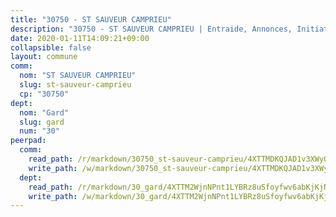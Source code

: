 ```yaml
---
title: "30750 - ST SAUVEUR CAMPRIEU"
description: "30750 - ST SAUVEUR CAMPRIEU | Entraide, Annonces, Initiatives"
date: 2020-01-11T14:09:21+09:00
collapsible: false
layout: commune
comm:
  nom: "ST SAUVEUR CAMPRIEU"
  slug: st-sauveur-camprieu
  cp: "30750"
dept:
  nom: "Gard"
  slug: gard
  num: "30"
peerpad:
  comm:
    read_path: /r/markdown/30750_st-sauveur-camprieu/4XTTMDKQJAD1v3XWyGEcirHEnbUrAjv5gh4s7ChjipoqzKB7t
    write_path: /w/markdown/30750_st-sauveur-camprieu/4XTTMDKQJAD1v3XWyGEcirHEnbUrAjv5gh4s7ChjipoqzKB7t-K3TgUTVhqoTgsKG3H3yjHcQ4V29SYSnbHgDrQ6ngFXLTuaiJvJ4Y1AGoLLknDynniKGAjiFotVdrXQCP1ow9h7XhVyJ9yha9TRsEK3hXd2aEpqsnEAvstABCyiQoEP8MQh4Pn2eA
  dept:
    read_path: /r/markdown/30_gard/4XTTM2WjnNPnt1LYBRz8uSfoyfwv6abKjKjNdBGxuvymmgvkj
    write_path: /w/markdown/30_gard/4XTTM2WjnNPnt1LYBRz8uSfoyfwv6abKjKjNdBGxuvymmgvkj-K3TgUpCvFefN2LRJ7huXqVovWWqmjJgEMWkVs9s4fhfrGjyZZK9z4gxyddycCKs6S9BWFUcJqqZYCKuxj79SWNiGiob7Xchr25rMmkVQhAFrAwBxAqY3T99GTsQfKxLrXrnx3pGK
---
```


